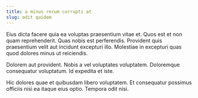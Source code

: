 ```yaml
---
title: a minus rerum corrupti at
slug: odit quidem
---
```


Eius dicta facere quia ea voluptas praesentium vitae et. Quos est et non quam reprehenderit. Quas nobis est perferendis. Provident quis praesentium velit aut incidunt excepturi illo. Molestiae in excepturi quas quod dolores minus ut reiciendis.

Dolorem aut provident. Nobis a vel voluptates voluptatem. Doloremque consequatur voluptatum. Id expedita et iste.

Hic dolores quae et quibusdam libero voluptatem. Et consequatur possimus officiis nisi ea itaque eius optio. Tempora odit nisi.
